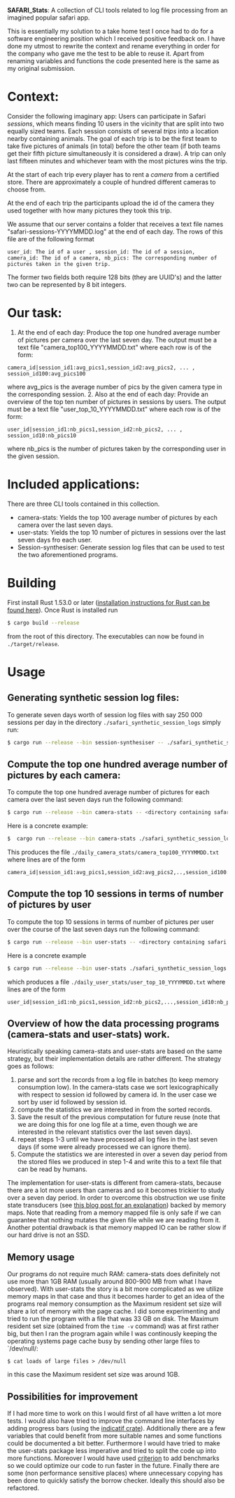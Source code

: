 **SAFARI_Stats**: A collection of CLI tools related to log file processing from an imagined popular safari app.

This is essentially my solution to a take home test I once had to do for a software engineering position which I received positive feedback on. I have done my utmost to rewrite the context and rename everything in order for the company who gave me the test to be able to reuse it. Apart from renaming variables and functions the code presented here is the same as my original submission. 

# Context:
Consider the following imaginary app: Users can participate in Safari *sessions*, which means finding 10 users in the vicinity that are split into two equally sized teams. Each session consists of several *trips* into a location nearby containing animals. The goal of each trip is to be the first team to take five pictures of animals (in total) before the other team (if both teams get their fifth picture simultaneously it is considered a draw). A trip can only last fifteen minutes and whichever team with the most pictures wins the trip. 

At the start of each trip every player has to rent a *camera* from a certified store. There are approximately a couple of hundred different cameras to choose from. 

At the end of each trip the participants upload the id of the camera they used together with how many pictures they took this trip. 

We assume that our server contains a folder that receives a text file names "safari-sessions-YYYYMMDD.log" at the end of each day. The rows of this file are of the following format 
```
user_id: The id of a user , session_id: The id of a session, camera_id: The id of a camera, nb_pics: The corresponding number of pictures taken in the given trip.
```
The former two fields both require 128 bits (they are UUID's) and the latter two can be represented by 8 bit integers. 

# Our task: 
1. At the end of each day: Produce the top one hundred average number of pictures per camera over the last seven day. 
The output must be a text file "camera_top100_YYYYMMDD.txt" where each row is of the form:
```
camera_id|session_id1:avg_pics1,session_id2:avg_pics2, ... , session_id100:avg_pics100
```
where avg_pics is the average number of pics by the given camera type in the corresponding session. 
2. Also at the end of each day: Provide an overview of the top ten number of pictures in sessions by users. 
The output must be a text file "user_top_10_YYYYMMDD.txt" where each row is of the form: 
```
user_id|session_id1:nb_pics1,session_id2:nb_pics2, ... , session_id10:nb_pics10
``` 
where nb_pics is the number of pictures taken by the corresponding user in the given session. 



# Included applications: 
There are three CLI tools contained in this collection. 

* camera-stats: Yields the top 100 average number of pictures by each camera over the last seven days. 
* user-stats: Yields the top 10 number of pictures in sessions over the last seven days fro each user. 
* Session-synthesiser: Generate session log files that can be used to test the two aforementioned programs. 

# Building 
First install Rust 1.53.0 or later ([installation instructions for Rust can be found here](https://www.rust-lang.org/learn/get-started)). Once Rust is installed run 
```bash 
$ cargo build --release
```
from the root of this directory. The executables can now be found in `./target/release`.

 # Usage 
 ## Generating synthetic session log files: 
 To generate seven days worth of session log files with say 250 000 sessions per day in the directory `./safari_synthetic_session_logs` simply run: 
 ```bash 
 $ cargo run --release --bin session-synthesiser -- ./safari_synthetic_session_logs --number-of-sessions 250000
 ```

## Compute the top one hundred average number of pictures by each camera:
To compute the top one hundred average number of pictures for each camera over the last seven days run the following command: 
```bash 
$ cargo run --release --bin camera-stats -- <directory containing safari session logs> <directory to store the resulting txt file>
```
Here is a concrete example: 
```bash
$  cargo run --release --bin camera-stats ./safari_synthetic_session_logs ./daily_camera_stats
```
This produces the file `./daily_camera_stats/camera_top100_YYYYMMDD.txt` where lines are of the form 
```
camera_id|session_id1:avg_pics1,session_id2:avg_pics2,..,session_id100:avg_pics100 
```

## Compute the top 10 sessions in terms of number of pictures by user
To compute the top 10 sessions in terms of number of pictures per user over the course of the last seven days run the following command: 
 
```bash
$ cargo run --release --bin user-stats -- <directory containing safari session logs> <directory to store the resulting txt file >
```
Here is a concrete example 
```bash
$ cargo run --release --bin user-stats ./safari_synthetic_session_logs ./daily_user_stats
```
which produces a file `./daily_user_stats/user_top_10_YYYYMMDD.txt` where lines are of the form 
```
user_id|session_id1:nb_pics1,session_id2:nb_pics2,...,session_id10:nb_pics10
```

## Overview of how the data processing programs (camera-stats and user-stats) work. 
Heuristically speaking camera-stats and user-stats are based on the same strategy, but their implementation details are rather different. 
The strategy goes as follows: 
1) parse and sort the records from a log file in batches (to keep memory consumption low). In the camera-stats case we sort lexicographically with respect to session id followed by camera id. In the user case we sort by user id followed by session id. 
2) compute the statistics we are interested in from the sorted records. 
3) Save the result of the previous computation for future reuse (note that we are doing this for one log file at a time, even though we are interested in the relevant statistics over the last seven days). 
4) repeat steps 1-3 until we have processed all log files in the last seven days (if some were already processed we can ignore them). 
5) Compute the statistics we are interested in over a seven day period from the stored files we produced in step 1-4 and write this to a text file that can be read by humans. 

The implementation for user-stats is different from camera-stats, because there are a lot more users than cameras and so it becomes trickier to study 
over a seven day period. In order to overcome this obstruction we use finite state transducers (see [this blog post for an explanation](https://blog.burntsushi.net/transducers/)) backed by memory maps. Note that reading from a memory mapped file is only safe if we can guarantee that nothing mutates the given file while we are reading from it. Another potential drawback is that memory mapped IO can be rather slow if our hard drive is not an SSD. 



## Memory usage 
Our programs do not require much RAM: camera-stats does definitely not use more than 1GB RAM (usually around 800-900 MB from what I have observed). With user-stats the story is a bit more complicated as we utilize memory maps in that case and thus it becomes harder to get an 
idea of the programs real memory consumption as the Maximum resident set size will share a lot of memory with the page cache. I did some experimenting and tried to run the program with a file that was 33 GB on disk. The Maximum resident set size (obtained from the `time -v` command) was at first rather big, but then I ran the program again while I was continously keeping the operating systems page cache busy by 
sending other large files to `/dev/null/: 
```
$ cat loads of large files > /dev/null
```
in this case the Maximum resident set size was around 1GB.  

## Possibilities for improvement 
If I had more time to work on this I would first of all have written a lot more tests. I would also have tried to improve the command line interfaces by adding progress bars (using the [indicatif crate](https://crates.io/crates/indicatif)). Additionally there are a few variables that could benefit from more suitable names and some functions could be documented a bit better. Furthermore I would have tried to make the user-stats package less imperative and tried to split the code up into more functions. Moreover I would have used [criterion](https://crates.io/crates/criterion) to add benchmarks so we could optimize our code to run faster in the future. Finally there are some (non performance sensitive places) where unnecessary copying has been done to quickly satisfy the borrow checker. Ideally this should also be refactored. 



